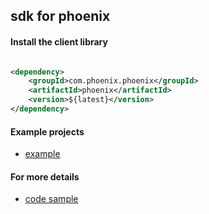 ## sdk for phoenix

#### Install the client library

```xml

<dependency>
    <groupId>com.phoenix.phoenix</groupId>
    <artifactId>phoenix</artifactId>
    <version>${latest}</version>
</dependency>
```

#### Example projects

* [example]()

#### For more details

* [code sample]()